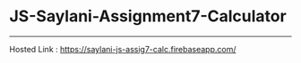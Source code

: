 # JS-Saylani-Assignment7-Calculator
---------------------------------------
Hosted Link : https://saylani-js-assig7-calc.firebaseapp.com/
